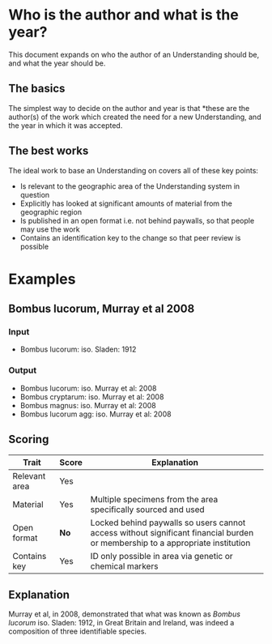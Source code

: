# Who is the author and what is the year?
This document expands on who the author of an Understanding should be, and what the year should be.

## The basics
The simplest way to decide on the author and year is that *these are the author(s) of the work which created the need for a new Understanding, and the year in which it was accepted.

## The best works
The ideal work to base an Understanding on covers all of these key points:
- Is relevant to the geographic area of the Understanding system in question
- Explicitly has looked at significant amounts of material from the geographic region
- Is published in an open format i.e. not behind paywalls, so that people may use the work
- Contains an identification key to the change so that peer review is possible

# Examples

## Bombus lucorum, Murray et al 2008

### Input
- Bombus lucorum: iso. Sladen: 1912

### Output
- Bombus lucorum: iso. Murray et al: 2008
- Bombus cryptarum: iso. Murray et al: 2008
- Bombus magnus: iso. Murray et al: 2008
- Bombus lucorum agg: iso. Murray et al: 2008

## Scoring
|Trait|Score|Explanation|
|---|---|---|
|Relevant area|Yes||
|Material|Yes|Multiple specimens from the area specifically sourced and used|
|Open format|**No**|Locked behind paywalls so users cannot access without significant financial burden or membership to a appropriate institution|
|Contains key|Yes|ID only possible in area via genetic or chemical markers|

## Explanation
Murray et al, in 2008, demonstrated that what was known as *Bombus lucorum* iso. Sladen: 1912, in Great Britain and Ireland, was indeed a composition of three identifiable species.